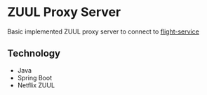 # ZUUL Proxy Server

Basic implemented ZUUL proxy server to connect to [flight-service](https://github.com/abhijeetashri/circuit-breaker-hystrix/tree/master/flight-service)

## Technology
* Java
* Spring Boot
* Netflix ZUUL
